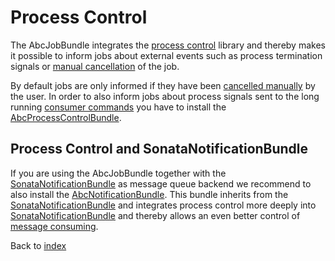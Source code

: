 Process Control
===============

The AbcJobBundle integrates the [process control](https://github.com/aboutcoders/process-control) library and thereby makes it possible to inform jobs about external events such as process termination signals or [manual cancellation](./cancel-jobs.md) of the job. 

By default jobs are only informed if they have been [cancelled manually](./cancel-jobs.md) by the user. In order to also inform jobs about process signals sent to the long running [consumer commands](./message-consuming.md) you have to install the [AbcProcessControlBundle](https://github.com/aboutcoders/process-control-bundle).

## Process Control and SonataNotificationBundle

If you are using the AbcJobBundle together with the [SonataNotificationBundle](https://github.com/sonata-project/SonataNotificationBundle) as message queue backend we recommend to also install the [AbcNotificationBundle](https://github.com/aboutcoders/notification-bundle). This bundle inherits from the [SonataNotificationBundle](https://github.com/sonata-project/SonataNotificationBundle) and integrates process control more deeply into [SonataNotificationBundle](https://github.com/sonata-project/SonataNotificationBundle) and thereby allows an even better control of [message consuming](./message-consuming.md).

Back to [index](../../README.md)